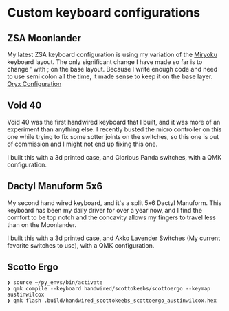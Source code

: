 # Custom keyboard configurations

## ZSA Moonlander
My latest ZSA keyboard configuration is using my variation of the [Miryoku](https://github.com/manna-harbour/miryoku) keyboard layout. The only significant change I have made so far is to change ' with ; on the base layout. Because I write enough code and need to use semi colon all the time, it made sense to keep it on the base layer.
[Oryx Configuration](https://configure.zsa.io/moonlander/layouts/BqXMv/latest/0)

## Void 40
Void 40 was the first handwired keyboard that I built, and it was more of an experiment than anything else. I recently busted the micro controller on this one while trying to fix some sotter joints on the switches, so this one is out of commission and I might not end up fixing this one.

I built this with a 3d printed case, and Glorious Panda switches, with a QMK configuration.

## Dactyl Manuform 5x6
My second hand wired keyboard, and it's a split 5x6 Dactyl Manuform. This keyboard has been my daily driver for over a year now, and I find the comfort to be top notch and the concavity allows my fingers to travel less than on the Moonlander.

I built this with a 3d printed case, and Akko Lavender Switches (My current favorite switches to use), with a QMK configuration.

## Scotto Ergo
```shell
❯ source ~/py_envs/bin/activate
❯ qmk compile --keyboard handwired/scottokeebs/scottoergo --keymap austinwilcox
❯ qmk flash .build/handwired_scottokeebs_scottoergo_austinwilcox.hex
```
